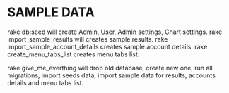 SAMPLE DATA
===========

rake db:seed will create Admin, User, Admin settings, Chart settings.
rake import_sample_results will creates sample results.
rake import_sample_account_details creates sample account details.
rake create_menu_tabs_list creates menu tabs list.

rake give_me_everthing will drop old database, create new one, run all migrations, import seeds data, import sample data for results, accounts details and menu tabs list.
